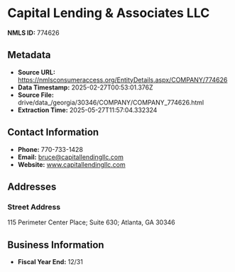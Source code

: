 # Capital Lending & Associates LLC

**NMLS ID:** 774626

## Metadata
- **Source URL:** https://nmlsconsumeraccess.org/EntityDetails.aspx/COMPANY/774626
- **Data Timestamp:** 2025-02-27T00:53:01.376Z
- **Source File:** drive/data_/georgia/30346/COMPANY/COMPANY_774626.html
- **Extraction Time:** 2025-05-27T11:57:04.332324

## Contact Information
- **Phone:** 770-733-1428
- **Email:** bruce@capitallendingllc.com
- **Website:** www.capitallendingllc.com

## Addresses
### Street Address
115 Perimeter Center Place; Suite 630; Atlanta, GA 30346

## Business Information
- **Fiscal Year End:** 12/31
